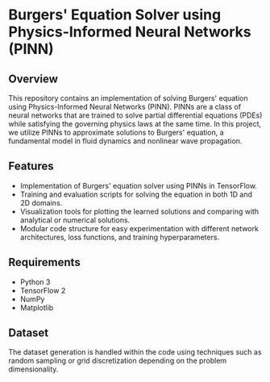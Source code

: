 # Burgers' Equation Solver using Physics-Informed Neural Networks (PINN)
## Overview
This repository contains an implementation of solving Burgers' equation using Physics-Informed Neural Networks (PINN). PINNs are a class of neural networks that are trained to solve partial differential equations (PDEs) while satisfying the governing physics laws at the same time. In this project, we utilize PINNs to approximate solutions to Burgers' equation, a fundamental model in fluid dynamics and nonlinear wave propagation.
## Features
- Implementation of Burgers' equation solver using PINNs in TensorFlow.
- Training and evaluation scripts for solving the equation in both 1D and 2D domains.
- Visualization tools for plotting the learned solutions and comparing with analytical or numerical solutions.
- Modular code structure for easy experimentation with different network architectures, loss functions, and training hyperparameters.
## Requirements
- Python 3
- TensorFlow 2
- NumPy
- Matplotlib
## Dataset
The dataset generation is handled within the code using techniques such as random sampling or grid discretization depending on the problem dimensionality.
